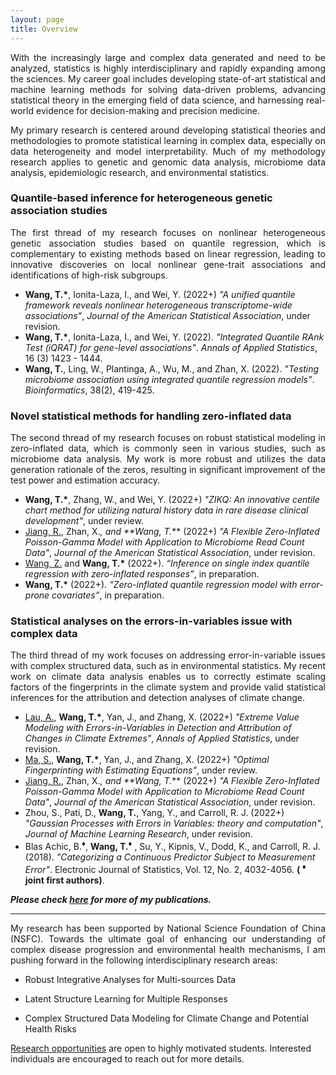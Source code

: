```yaml
---
layout: page
title: Overview
---
```


<p align="justify">
With the increasingly large and complex data generated and need to be analyzed, statistics is highly interdisciplinary and rapidly expanding among the sciences. My career goal includes developing state-of-art statistical and machine learning methods for solving data-driven problems, advancing statistical theory in the emerging field of data science, and harnessing real-world evidence for decision-making and precision medicine. 
</p> 

<p align="justify">
My primary research is centered around developing statistical theories and methodologies to promote statistical learning in complex data, especially on data heterogeneity and model interpretability. Much of my methodology research applies to genetic and genomic data analysis, microbiome data analysis, epidemiologic research, and environmental statistics. 
</p> 


### Quantile-based inference for heterogeneous genetic association studies
<p align="justify">
The first thread of my research focuses on nonlinear heterogeneous genetic association studies based on quantile regression, which is complementary to existing methods based on linear regression, leading to innovative discoveries on local nonlinear gene-trait associations and identifications of high-risk subgroups.
</p>

- **Wang, T.<b>*</b>**, Ionita-Laza, I., and Wei, Y. (2022+) _"A unified quantile framework reveals nonlinear heterogeneous transcriptome-wide associations"_, _Journal of the American Statistical Association_, under revision.
- **Wang, T.<b>*</b>**, Ionita-Laza, I., and Wei, Y. (2022). _"Integrated Quantile RAnk Test (iQRAT) for gene-level associations"_. _Annals of Applied Statistics_, 16 (3) 1423 - 1444.
- **Wang, T.**, Ling, W., Plantinga, A., Wu, M., and Zhan, X. (2022). _"Testing microbiome association using integrated quantile regression models"_. _Bioinformatics_, 38(2), 419-425. 


### Novel statistical methods for handling zero-inflated data
<p align="justify">
The second thread of my research focuses on robust statistical modeling in zero-inflated data, which is commonly seen in various studies, such as microbiome data analysis. My work is more robust and utilizes the data generation rationale of the zeros, resulting in significant improvement of the test power and estimation accuracy. 
</p>

- **Wang, T.<b>*</b>**, Zhang, W., and Wei, Y. (2022+) _"ZIKQ: An innovative centile chart method for utilizing natural history data in rare disease clinical development"_, under review.
- <ins>Jiang, R.</ins>, Zhan, X.*, and **Wang, T.<b>*</b>** (2022+) _"A Flexible Zero-Inflated Poisson-Gamma Model with Application to Microbiome Read Count Data"_,  _Journal of the American Statistical Association_, under revision.
- <ins>Wang, Z.</ins> and **Wang, T.<b>*</b>** (2022+). _“Inference on single index quantile regression with zero-inflated responses”_, in preparation.
- **Wang, T.<b>*</b>** (2022+). _“Zero-inflated quantile regression model with error-prone covariates”_, in preparation.


### Statistical analyses on the errors-in-variables issue with complex data
<p align="justify">
The third thread of my work focuses on addressing error-in-variable issues with complex structured data, such as in environmental statistics. My recent work on climate data analysis enables us to correctly estimate scaling factors of the fingerprints in the climate system and provide valid statistical inferences for the attribution and detection analyses of climate change.
</p>

- <ins>Lau, A.</ins>, **Wang, T.<b>*</b>**, Yan, J., and Zhang, X. (2022+) _"Extreme Value Modeling with Errors-in-Variables in Detection and Attribution of Changes in Climate Extremes"_, _Annals of Applied Statistics_, under revision.
- <ins>Ma, S.</ins>, **Wang, T.<b>*</b>**, Yan, J., and Zhang, X. (2022+) _"Optimal Fingerprinting with Estimating Equations"_, under review.
- <ins>Jiang, R.</ins>, Zhan, X.*, and **Wang, T.<b>*</b>** (2022+) _"A Flexible Zero-Inflated Poisson-Gamma Model with Application to Microbiome Read Count Data"_,  _Journal of the American Statistical Association_, under revision.
- Zhou, S., Pati, D., **Wang, T.**, Yang, Y., and Carroll, R. J. (2022+) _"Gaussian Processes with Errors in Variables: theory and computation"_, _Journal of Machine Learning Research_, under revision.
- Blas Achic, B.<sup><span>&#9830;</span></sup>, **Wang, T.<sup><span>&#9830;</span></sup>** , Su, Y., Kipnis, V., Dodd, K., and Carroll, R. J. (2018). _"Categorizing a Continuous Predictor Subject to Measurement Error"_. Electronic Journal of Statistics, Vol. 12, No. 2, 4032-4056. **( <sup><span>&#9830;</span></sup> joint first authors)**. 

_**Please check [here](https://tianyingw.github.io/publications/) for more of my publications.**_

_______________________________________________________________________________________________________________________


<p align="justify">
My research has been supported by National Science Foundation of China (NSFC). Towards the ultimate goal of enhancing our understanding of complex disease progression and environmental health mechanisms, I am pushing forward in the following interdisciplinary research areas:
</p>

- Robust Integrative Analyses for Multi-sources Data
 
- Latent Structure Learning for Multiple Responses

- Complex Structured Data Modeling for Climate Change and Potential Health Risks



[Research opportunities](https://tianyingw.github.io/openings/) are open to highly motivated students. Interested individuals are encouraged to reach out for more details. 

